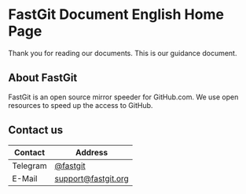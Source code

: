 # FastGit Document English Home Page

Thank you for reading our documents. This is our guidance document.

## About FastGit

FastGit is an open source mirror speeder for GitHub.com. We use open resources to speed up the access to GitHub.

## Contact us

| Contact | Address |
| ------- | ---- |
| Telegram | [@fastgit](https://t.me/fastgit) |
| E-Mail | [support@fastgit.org](mailto:support@fastgit.org) |
